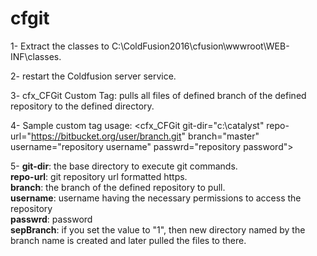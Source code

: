 # cfgit
1- Extract the classes to C:\ColdFusion2016\cfusion\wwwroot\WEB-INF\classes.

2- restart the Coldfusion server service.

3- cfx_CFGit Custom Tag: pulls all files of defined branch of the defined repository to the defined directory.

4- Sample custom tag usage:
<cfx_CFGit git-dir="c:\catalyst\" 
		  repo-url="https://bitbucket.org/user/branch.git" 
      branch="master" 
		  username="repository username"
		  passwrd="repository password">

5-  <b>git-dir</b>: the base directory to execute git commands.<br>
    <b>repo-url</b>: git repository url formatted https.<br>
    <b>branch</b>: the branch of the defined repository to pull.<br>
    <b>username</b>: username having the necessary permissions to access the repository<br>
    <b>passwrd</b>: password<br>
    <b>sepBranch</b>: if you set the value to "1", then new directory named by the branch name is created and later pulled the files to there.
